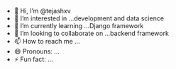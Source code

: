 - 👋 Hi, I’m @tejashxv
- 👀 I’m interested in ...development and data science
- 🌱 I’m currently learning ...Django framework
- 💞️ I’m looking to collaborate on ...backend framework
- 📫 How to reach me ...
- 😄 Pronouns: ...
- ⚡ Fun fact: ...

<!---
tejashxv/tejashxv is a ✨ special ✨ repository because its `README.md` (this file) appears on your GitHub profile.
You can click the Preview link to take a look at your changes.
--->
